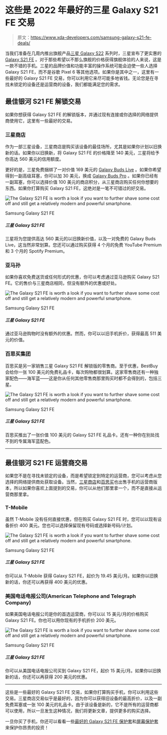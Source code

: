 # 这些是 2022 年最好的三星 Galaxy S21 FE 交易

> 原文：<https://www.xda-developers.com/samsung-galaxy-s21-fe-deals/>

当我们准备在几周内推出旗舰产品[三星 Galaxy S22](https://www.xda-developers.com/samsung-galaxy-s22/) 系列时，三星宣布了更实惠的 [Galaxy S21 FE](https://www.xda-developers.com/samsung-galaxy-s21-fe/) 。对于那些希望以不那么旗舰的价格获得旗舰体验的人来说，这是一款不错的手机。三星的品牌价值和功能丰富的操作系统可能会迫使一些人选择 Galaxy S21 FE，而不是谷歌 Pixel 6 等其他选项。如果你是其中之一，这里有一些最好的 Galaxy S21 FE 交易，你可以利用它来尽可能多地省钱。无论您是在寻找未锁定的设备还是运营商的设备，我们都能满足您的需求。

## 最佳银河 S21 FE 解锁交易

如果你想获得 Galaxy S21 FE 的解锁版本，并通过现有连接或你选择的网络提供商使用它，这里有一些最好的交易。

### 三星商店

作为一部三星设备，三星商店是购买该设备的最佳场所，尤其是如果你计划以旧换新的话。如果你以旧换新，将 Galaxy S21 FE 的价格降至 140 美元，三星将给予你高达 560 美元的信用额度。

更好的是，三星免费捆绑了一对价值 169 美元的 [Galaxy Buds Live](https://www.xda-developers.com/samsung-galaxy-buds-live-review/) 。如果你希望得到一副高级耳塞，你可以加 30 美元，换成 [Galaxy Buds Pro](https://www.xda-developers.com/samsung-galaxy-buds-pro-review/) 。如果你已经有一副耳塞，你可以选择价值 100 美元的商店积分，从三星商店购买任何你想要的东西。如果你打算购买 Galaxy S21 FE，这绝对是一笔不可错过的好交易。

 <picture>![The Galaxy S21 FE is worth a look if you want to further shave some cost off and still get a relatively modern and powerful smartphone.](img/b22a25f37e9672d64a1fdcf0bd8a8a4e.png)</picture> 

Samsung Galaxy S21 FE

##### 三星 Galaxy S21 FE

三星将为您提供高达 560 美元的以旧换新价值，以及一对免费的 Galaxy Buds Live，这当然非常划算。您还可以通过购买获得 4 个月的免费 YouTube Premium 和 3 个月的 Spotify Premium。

### 亚马孙

如果你喜欢免费送货或任何形式的优惠，你可以考虑通过亚马逊购买 Galaxy S21 FE。它的售价与三星商店相同，但没有额外的优惠或好处。

 <picture>![The Galaxy S21 FE is worth a look if you want to further shave some cost off and still get a relatively modern and powerful smartphone.](img/b22a25f37e9672d64a1fdcf0bd8a8a4e.png)</picture> 

Samsung Galaxy S21 FE

##### 三星 Galaxy S21 FE

通过亚马逊购物时没有额外的优惠。然而，你可以以旧手机折价，获得最高 511 美元的价值。

### 百思买集团

百思买是另一家销售三星 Galaxy S21 FE 解锁版的零售商。至于优惠，BestBuy 会给你一张 100 美元的免费礼品卡，每次购物都很划算。这家零售商还有一种独家配色——海军蓝——这是你从任何其他零售商那里购买时都不会得到的，包括三星。

 <picture>![The Galaxy S21 FE is worth a look if you want to further shave some cost off and still get a relatively modern and powerful smartphone.](img/b22a25f37e9672d64a1fdcf0bd8a8a4e.png)</picture> 

Samsung Galaxy S21 FE

##### 三星 Galaxy S21 FE

百思买推出了一张价值 100 美元的 Galaxy S21 FE 礼品卡。还有一种你在别处找不到的专属海军蓝配色。

* * *

## 最佳银河 S21 FE 运营商交易

如果您不是在寻找未锁定的设备，而是希望锁定到特定的运营商，您可以考虑从您选择的网络提供商处获取设备。当然，[三星商店](https://shop-links.co/1762960680148421227?u1=d2e5b0f0-2c0f-4c39-9f63-c10261ade486)和[百思买](https://shop-links.co/1762960680690945440?u1=8cbdab95-7010-47a3-9a4c-19373fe7679e)也出售手机的运营商版本，所以如果你喜欢上面提到的交易，你可以从他们那里拿一个，而不是直接从运营商那里拿。

### T-Mobile

虽然 T-Mobile 没有任何直接优惠，但在购买 Galaxy S21 FE 时，您可以以现有设备折价 400 美元。您也可以选择保留现有号码或选择新号码/计划。

 <picture>![The Galaxy S21 FE is worth a look if you want to further shave some cost off and still get a relatively modern and powerful smartphone.](img/b22a25f37e9672d64a1fdcf0bd8a8a4e.png)</picture> 

Samsung Galaxy S21 FE

##### 三星 Galaxy S21 FE

你可以从 T-Mobile 获得 Galaxy S21 FE，起价为 19.45 美元/月。如果你以旧换新的话，你还可以再获得 400 美元的优惠。

### 美国电话电报公司(American Telephone and Telegraph Company)

如果美国电话电报公司是你的首选运营商，你可以以 15 美元/月的价格购买 Galaxy S21 FE。你也可以用你现有的手机折价 200 美元。

 <picture>![The Galaxy S21 FE is worth a look if you want to further shave some cost off and still get a relatively modern and powerful smartphone.](img/b22a25f37e9672d64a1fdcf0bd8a8a4e.png)</picture> 

Samsung Galaxy S21 FE

##### 三星 Galaxy S21 FE

你可以从美国电话电报公司买到 Galaxy S21 FE，起价 15 美元/月。如果你以旧换新的话，你还可以再获得 200 美元的优惠。

* * *

这些是一些最好的 Galaxy S21 FE 交易，如果你打算购买手机，你可以利用这些交易。三星商店交易似乎是最好的，因为你可以获得旧设备的最高折价，以及一副免费耳塞或一张 100 美元的礼品卡。由于该设备是新的，它不是所有的运营商都可以使用，所以一旦发生这种情况，我们将更新文章，提供更多的购买选择。

一旦你买了手机，你还可以看看一些[最好的 Galaxy S21 FE 保护套](https://www.xda-developers.com/samsung-galaxy-s21-fe-cases/)和[屏幕保护套](https://www.xda-developers.com/samsung-galaxy-s21-fe-screen-protectors/)来保护你昂贵的投资！